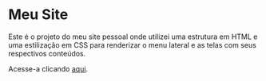 # Meu Site

Este é o projeto do meu site pessoal onde utilizei uma estrutura em HTML e uma estilização em CSS para renderizar o menu lateral e as telas com seus respectivos conteúdos.

Acesse-a clicando <a href="https://ageununes.vercel.app" >aqui</a>.

